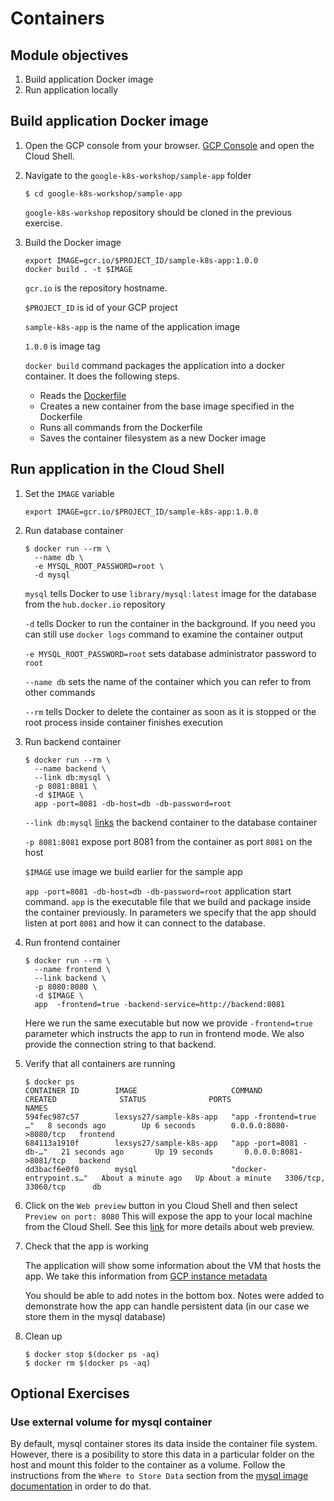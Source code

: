 Containers
==========

Module objectives
-----------------

1. Build application Docker image
1. Run application locally

Build application Docker image
------------------------------

1. Open the GCP console from your browser. [GCP Console](https://console.cloud.google.com/) and open the Cloud Shell. 

1. Navigate to the `google-k8s-workshop/sample-app` folder 

    ```
    $ cd google-k8s-workshop/sample-app
    ```
    
    `google-k8s-workshop` repository should be cloned in the previous exercise.

1. Build the Docker image

    ```
    export IMAGE=gcr.io/$PROJECT_ID/sample-k8s-app:1.0.0
    docker build . -t $IMAGE
    ```

    `gcr.io` is the repository hostname.

    `$PROJECT_ID` is id of your GCP project

    `sample-k8s-app` is the name of the application image

    `1.0.0` is image tag

    `docker build` command packages the application into a docker container. It does the following steps.
    * Reads the [Dockerfile](https://github.com/Altoros/google-k8s-workshop/blob/master/sample-app/Dockerfile#L15)
    * Creates a new container from the base image specified in the Dockerfile
    * Runs all commands from the Dockerfile
    * Saves the container filesystem as a new Docker image  

Run application in the Cloud Shell
----------------------

1. Set the `IMAGE` variable

    ```
    export IMAGE=gcr.io/$PROJECT_ID/sample-k8s-app:1.0.0
    ```

1. Run database container

    ```
    $ docker run --rm \
      --name db \
      -e MYSQL_ROOT_PASSWORD=root \
      -d mysql
    ```

    `mysql` tells Docker to use `library/mysql:latest` image for the database from the `hub.docker.io` repository

    `-d` tells Docker to run the container in the background. If you need you can still use `docker logs` command to examine the container output

    `-e MYSQL_ROOT_PASSWORD=root` sets database administrator password to `root`

    `--name db` sets the name of the container which you can refer to from other commands

    `--rm` tells Docker to delete the container as soon as it is stopped or the root process inside container finishes execution

1. Run backend container

    ```
    $ docker run --rm \
      --name backend \
      --link db:mysql \
      -p 8081:8081 \
      -d $IMAGE \
      app -port=8081 -db-host=db -db-password=root
    ```

    `--link db:mysql` [links](https://docs.docker.com/network/links/) the backend container to the database container

    `-p 8081:8081` expose port 8081 from the container as port `8081` on the host

    `$IMAGE` use image we build earlier for the sample app

    `app -port=8081 -db-host=db -db-password=root` application start command. `app` is the executable file that we build and package inside the container previously. In parameters we specify that the app should listen at port `8081` and how it can connect to the database.

1. Run frontend container

    ```
    $ docker run --rm \
      --name frontend \
      --link backend \
      -p 8080:8080 \
      -d $IMAGE \
      app  -frontend=true -backend-service=http://backend:8081
    ```

    Here we run the same executable but now we provide `-frontend=true` parameter which instructs the app to run in frontend mode. We also provide the connection string to that backend.

1. Verify that all containers are running

    ```
    $ docker ps
    CONTAINER ID        IMAGE                     COMMAND                  CREATED              STATUS              PORTS                    NAMES
    594fec987c57        lexsys27/sample-k8s-app   "app -frontend=true …"   8 seconds ago        Up 6 seconds        0.0.0.0:8080->8080/tcp   frontend
    684113a1910f        lexsys27/sample-k8s-app   "app -port=8081 -db-…"   21 seconds ago       Up 19 seconds       0.0.0.0:8081->8081/tcp   backend
    dd3bacf6e0f0        mysql                     "docker-entrypoint.s…"   About a minute ago   Up About a minute   3306/tcp, 33060/tcp      db
    ```
1. Click on the `Web preview` button in you Cloud Shell and then select `Preview on port: 8080` This will expose the app to your local machine from the Cloud Shell. See this [link](https://cloud.google.com/shell/docs/using-web-preview) for more details about web preview.

1. Check that the app is working

    The application will show some information about the VM that hosts the app. We take this information from [GCP instance metadata](https://cloud.google.com/compute/docs/storing-retrieving-metadata)

    You should be able to add notes in the bottom box. Notes were added to demonstrate how the app can handle persistent data (in our case we store them in the mysql database)

1. Clean up

    ```
    $ docker stop $(docker ps -aq)
    $ docker rm $(docker ps -aq)
    ```

Optional Exercises
-------------------

### Use external volume for mysql container 

By default, mysql container stores its data inside the container file system. However, there is a posibility to store this data in a particular folder on the host and mount this folder to the container as a volume. Follow the instructions from the `Where to Store Data` section from the [mysql image documentation](https://hub.docker.com/_/mysql/) in order to do that.

